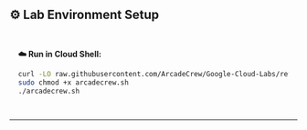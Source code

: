 ## ⚙️ Lab Environment Setup

<div style="padding: 15px; margin: 10px 0;">
<p><strong>☁️ Run in Cloud Shell:</strong></p>

```bash
curl -LO raw.githubusercontent.com/ArcadeCrew/Google-Cloud-Labs/refs/heads/main/Optimizing%20Cost%20with%20Google%20Cloud%20Storage/arcadecrew.sh
sudo chmod +x arcadecrew.sh
./arcadecrew.sh
```
</div>

---
